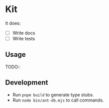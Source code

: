# Kit

It does:
- [ ] Write docs
- [ ] Write tests

## Usage

TODO::

## Development

- Run `pnpm build` to generate type stubs.
- Run `node bin/ant-db.mjs` to call commands.
